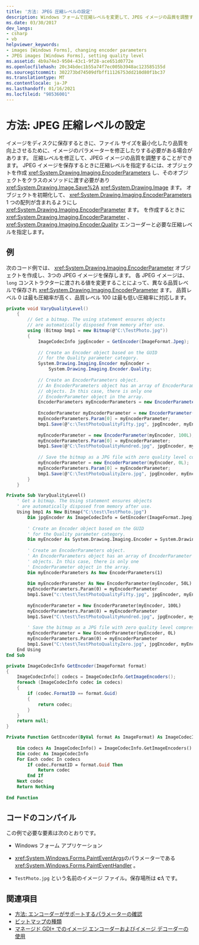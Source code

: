 ```yaml
---
title: '方法: JPEG 圧縮レベルの設定'
description: Windows フォームで圧縮レベルを変更して、JPEG イメージの品質を調整する方法について説明します。
ms.date: 03/30/2017
dev_langs:
- csharp
- vb
helpviewer_keywords:
- images [Windows Forms], changing encoder parameters
- JPEG images [Windows Forms], setting quality level
ms.assetid: 4b9a74e3-9504-43c1-9f28-ace651d0772e
ms.openlocfilehash: 20c34bdec1b55a74f7ec005b3948ac123585155d
ms.sourcegitcommit: 302273bd74509dfbff11126753dd210d80f1bc37
ms.translationtype: MT
ms.contentlocale: ja-JP
ms.lasthandoff: 01/16/2021
ms.locfileid: "98536001"
---
```

# <a name="how-to-set-jpeg-compression-level"></a>方法: JPEG 圧縮レベルの設定
イメージをディスクに保存するときに、ファイル サイズを最小化したり品質を向上させるために、イメージのパラメーターを修正したりする必要がある場合があります。 圧縮レベルを修正して、JPEG イメージの品質を調整することができます。 JPEG イメージを保存するときに圧縮レベルを指定するには、オブジェクトを作成 <xref:System.Drawing.Imaging.EncoderParameters> し、そのオブジェクトをクラスのメソッドに渡す必要があり <xref:System.Drawing.Image.Save%2A> <xref:System.Drawing.Image> ます。 オブジェクトを初期化して、 <xref:System.Drawing.Imaging.EncoderParameters> 1 つの配列が含まれるようにし <xref:System.Drawing.Imaging.EncoderParameter> ます。 を作成するときに <xref:System.Drawing.Imaging.EncoderParameter> 、 <xref:System.Drawing.Imaging.Encoder.Quality> エンコーダーと必要な圧縮レベルを指定します。  
  
## <a name="example"></a>例  
 次のコード例では、 <xref:System.Drawing.Imaging.EncoderParameter> オブジェクトを作成し、3つの JPEG イメージを保存します。 各 JPEG イメージは、 `long` コンストラクターに渡される値を変更することによって、異なる品質レベルで保存され <xref:System.Drawing.Imaging.EncoderParameter> ます。 品質レベル 0 は最も圧縮率が高く、品質レベル 100 は最も低い圧縮率に対応します。  
  
```csharp  
private void VaryQualityLevel()  
    {  
        // Get a bitmap. The using statement ensures objects  
        // are automatically disposed from memory after use.  
        using (Bitmap bmp1 = new Bitmap(@"C:\TestPhoto.jpg"))  
        {  
            ImageCodecInfo jpgEncoder = GetEncoder(ImageFormat.Jpeg);  
  
            // Create an Encoder object based on the GUID  
            // for the Quality parameter category.  
            System.Drawing.Imaging.Encoder myEncoder =  
                System.Drawing.Imaging.Encoder.Quality;  
  
            // Create an EncoderParameters object.  
            // An EncoderParameters object has an array of EncoderParameter  
            // objects. In this case, there is only one  
            // EncoderParameter object in the array.  
            EncoderParameters myEncoderParameters = new EncoderParameters(1);  
  
            EncoderParameter myEncoderParameter = new EncoderParameter(myEncoder, 50L);  
            myEncoderParameters.Param[0] = myEncoderParameter;  
            bmp1.Save(@"c:\TestPhotoQualityFifty.jpg", jpgEncoder, myEncoderParameters);  
  
            myEncoderParameter = new EncoderParameter(myEncoder, 100L);  
            myEncoderParameters.Param[0] = myEncoderParameter;  
            bmp1.Save(@"C:\TestPhotoQualityHundred.jpg", jpgEncoder, myEncoderParameters);  
  
            // Save the bitmap as a JPG file with zero quality level compression.  
            myEncoderParameter = new EncoderParameter(myEncoder, 0L);  
            myEncoderParameters.Param[0] = myEncoderParameter;  
            bmp1.Save(@"C:\TestPhotoQualityZero.jpg", jpgEncoder, myEncoderParameters);  
        }  
    }  
```  
  
```vb  
Private Sub VaryQualityLevel()  
    ' Get a bitmap. The Using statement ensures objects  
    ' are automatically disposed from memory after use.  
    Using bmp1 As New Bitmap("C:\test\TestPhoto.jpg")  
        Dim jpgEncoder As ImageCodecInfo = GetEncoder(ImageFormat.Jpeg)  
  
        ' Create an Encoder object based on the GUID  
        ' for the Quality parameter category.  
        Dim myEncoder As System.Drawing.Imaging.Encoder = System.Drawing.Imaging.Encoder.Quality  
  
        ' Create an EncoderParameters object.  
        ' An EncoderParameters object has an array of EncoderParameter  
        ' objects. In this case, there is only one  
        ' EncoderParameter object in the array.  
        Dim myEncoderParameters As New EncoderParameters(1)  
  
        Dim myEncoderParameter As New EncoderParameter(myEncoder, 50L)  
        myEncoderParameters.Param(0) = myEncoderParameter  
        bmp1.Save("c:\test\TestPhotoQualityFifty.jpg", jpgEncoder, myEncoderParameters)  
  
        myEncoderParameter = New EncoderParameter(myEncoder, 100L)  
        myEncoderParameters.Param(0) = myEncoderParameter  
        bmp1.Save("C:\test\TestPhotoQualityHundred.jpg", jpgEncoder, myEncoderParameters)  
  
        ' Save the bitmap as a JPG file with zero quality level compression.  
        myEncoderParameter = New EncoderParameter(myEncoder, 0L)  
        myEncoderParameters.Param(0) = myEncoderParameter  
        bmp1.Save("C:\test\TestPhotoQualityZero.jpg", jpgEncoder, myEncoderParameters)  
    End Using  
End Sub  
```  
  
```csharp  
private ImageCodecInfo GetEncoder(ImageFormat format)  
{  
    ImageCodecInfo[] codecs = ImageCodecInfo.GetImageEncoders();  
    foreach (ImageCodecInfo codec in codecs)  
    {  
        if (codec.FormatID == format.Guid)  
        {  
            return codec;  
        }  
    }  
    return null;  
}  
```  
  
```vb  
Private Function GetEncoder(ByVal format As ImageFormat) As ImageCodecInfo  
  
    Dim codecs As ImageCodecInfo() = ImageCodecInfo.GetImageEncoders()  
    Dim codec As ImageCodecInfo  
    For Each codec In codecs  
        If codec.FormatID = format.Guid Then  
            Return codec  
        End If  
    Next codec  
    Return Nothing  
  
End Function  
```  
  
## <a name="compiling-the-code"></a>コードのコンパイル  
 この例で必要な要素は次のとおりです。  
  
- Windows フォーム アプリケーション  
  
- <xref:System.Windows.Forms.PaintEventArgs>のパラメーターである <xref:System.Windows.Forms.PaintEventHandler> 。  
  
- `TestPhoto.jpg` という名前のイメージ ファイル。保存場所は **c:\\** です。  
  
## <a name="see-also"></a>関連項目

- [方法: エンコーダーがサポートするパラメーターの確認](how-to-determine-the-parameters-supported-by-an-encoder.md)
- [ビットマップの種類](types-of-bitmaps.md)
- [マネージド GDI+ でのイメージ エンコーダーおよびイメージ デコーダーの使用](using-image-encoders-and-decoders-in-managed-gdi.md)
